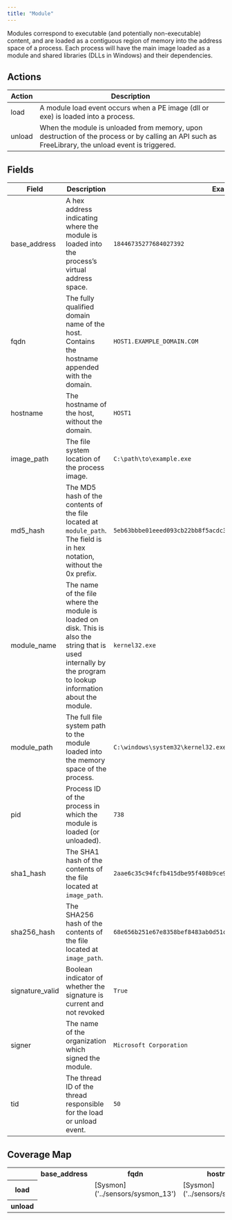 ```yaml
---
title: "Module"
---
```

Modules correspond to executable (and potentially non-executable) content, and are loaded as a contiguous region of memory into the address space of a process. Each process will have the main image loaded as a module and shared libraries (DLLs in Windows) and their dependencies.

## Actions
|Action|Description|
|---|---|
|load|A module load event occurs when a PE image (dll or exe) is loaded into a process.|
|unload|When the module is unloaded from memory, upon destruction of the process or by calling an API such as FreeLibrary, the unload event is triggered.|

## Fields
|Field|Description|Example|
|---|---|---|
base_address|A hex address indicating where the module is loaded into the process’s virtual address space.|<code>18446735277684027392</code>
fqdn|The fully qualified domain name of the host. Contains the hostname appended with the domain.|<code>HOST1.EXAMPLE_DOMAIN.COM</code>
hostname|The hostname of the host, without the domain.|<code>HOST1</code>
image_path|The file system location of the process image.|<code>C:\path\to\example.exe</code>
md5_hash|The MD5 hash of the contents of the file located at `module_path`. The field is in hex notation, without the 0x prefix.|<code>5eb63bbbe01eeed093cb22bb8f5acdc3</code>
module_name|The name of the file where the module is loaded on disk. This is also the string that is used internally by the program to lookup information about the module.|<code>kernel32.exe</code>
module_path|The full file system path to the module loaded into the memory space of the process.|<code>C:\windows\system32\kernel32.exe</code>
pid|Process ID of the process in which the module is loaded (or unloaded).|<code>738</code>
sha1_hash|The SHA1 hash of the contents of the file located at `image_path`.|<code>2aae6c35c94fcfb415dbe95f408b9ce91ee846ed</code>
sha256_hash|The SHA256 hash of the contents of the file located at `image_path`.|<code>68e656b251e67e8358bef8483ab0d51c6619f3e7a1a9f0e75838d41ff368f728</code>
signature_valid|Boolean indicator of whether the signature is current and not revoked|<code>True</code>
signer|The name of the organization which signed the module.|<code>Microsoft Corporation</code>
tid|The thread ID of the thread responsible for the load or unload event.|<code>50</code>

## Coverage Map
<table>
  <tr>
    <th />
    <th>base_address</th>
    <th>fqdn</th>
    <th>hostname</th>
    <th>image_path</th>
    <th>md5_hash</th>
    <th>module_name</th>
    <th>module_path</th>
    <th>pid</th>
    <th>sha1_hash</th>
    <th>sha256_hash</th>
    <th>signature_valid</th>
    <th>signer</th>
    <th>tid</th>
  </tr>
  <tr>
    <th>load</th>
    <td style="white-space: pre-wrap;"></td>
    <td style="white-space: pre-wrap;">[Sysmon]('../sensors/sysmon_13')</td>
    <td style="white-space: pre-wrap;">[Sysmon]('../sensors/sysmon_13')</td>
    <td style="white-space: pre-wrap;">[Sysmon]('../sensors/sysmon_13')</td>
    <td style="white-space: pre-wrap;">[Sysmon]('../sensors/sysmon_13')</td>
    <td style="white-space: pre-wrap;">[Sysmon]('../sensors/sysmon_13')</td>
    <td style="white-space: pre-wrap;">[Sysmon]('../sensors/sysmon_13')</td>
    <td style="white-space: pre-wrap;">[Sysmon]('../sensors/sysmon_13')</td>
    <td style="white-space: pre-wrap;">[Sysmon]('../sensors/sysmon_13')</td>
    <td style="white-space: pre-wrap;"></td>
    <td style="white-space: pre-wrap;">[Sysmon]('../sensors/sysmon_13')</td>
    <td style="white-space: pre-wrap;">[Sysmon]('../sensors/sysmon_13')</td>
    <td style="white-space: pre-wrap;">[Sysmon]('../sensors/sysmon_13')</td>
  </tr>
  <tr>
    <th>unload</th>
    <td style="white-space: pre-wrap;"></td>
    <td style="white-space: pre-wrap;"></td>
    <td style="white-space: pre-wrap;"></td>
    <td style="white-space: pre-wrap;"></td>
    <td style="white-space: pre-wrap;"></td>
    <td style="white-space: pre-wrap;"></td>
    <td style="white-space: pre-wrap;"></td>
    <td style="white-space: pre-wrap;"></td>
    <td style="white-space: pre-wrap;"></td>
    <td style="white-space: pre-wrap;"></td>
    <td style="white-space: pre-wrap;"></td>
    <td style="white-space: pre-wrap;"></td>
    <td style="white-space: pre-wrap;"></td>
  </tr>
</table>